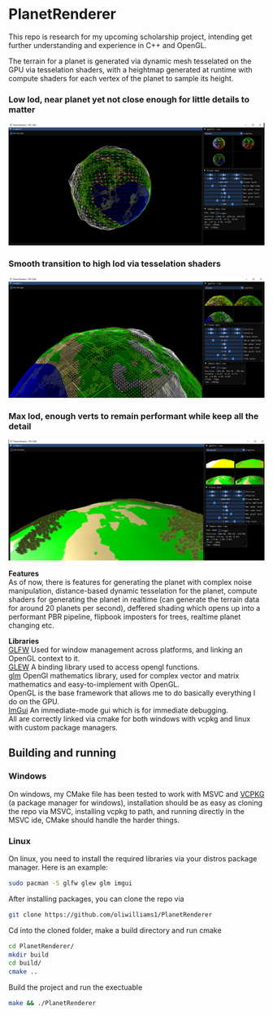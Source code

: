 # PlanetRenderer
This repo is research for my upcoming scholarship project, intending get further understanding and experience in C++ and OpenGL.

The terrain for a planet is generated via dynamic mesh tesselated on the GPU via tesselation shaders, with a heightmap generated at runtime with compute shaders for each vertex of the planet to sample its height.
### Low lod, near planet yet not close enough for little details to matter
![no subdivision](images/no%20subdivision.png)
### Smooth transition to high lod via tesselation shaders
![medium lod](images/med%20lod.png)
### Max lod, enough verts to remain performant while keep all the detail
![on surface](images/on%20surface.png)

**Features**<br>
As of now, there is features for generating the planet with complex noise manipulation, distance-based dynamic tesselation for the planet, compute shaders for generating the planet in realtime (can generate the terrain data for around 20 planets per second), deffered shading which opens up into a performant PBR pipeline, flipbook imposters for trees, realtime planet changing etc.

**Libraries**<br>
[GLFW](https://github.com/glfw/glfw) Used for window management across platforms, and linking an OpenGL context to it.<br>
[GLEW](https://github.com/nigels-com/glew) A binding library used to access opengl functions.<br>
[glm](https://github.com/icaven/glm) OpenGl mathematics library, used for complex vector and matrix mathematics and easy-to-implement with OpenGL.<br>
OpenGL is the base framework that allows me to do basically everything I do on the GPU.<br>
[ImGui](https://github.com/ocornut/imgui) An immediate-mode gui which is for immediate debugging.<br>
All are correctly linked via cmake for both windows with vcpkg and linux with custom package managers.
## Building and running
### Windows
On windows, my CMake file has been tested to work with MSVC and [VCPKG](https://github.com/microsoft/vcpkg) (a package manager for windows), installation should be as easy as cloning the repo via MSVC, installing vcpkg to path, and running directly in the MSVC ide, CMake should handle the harder things.

### Linux
On linux, you need to install the required libraries via your distros package manager. Here is an example: 
```bash 
sudo pacman -S glfw glew glm imgui
```
After installing packages, you can clone the repo via
```bash
git clone https://github.com/oliwilliams1/PlanetRenderer
```
Cd into the cloned folder, make a build directory and run cmake
```bash
cd PlanetRenderer/
mkdir build
cd build/
cmake ..
```
Build the project and run the exectuable
```bash
make && ./PlanetRenderer
```